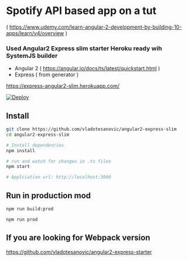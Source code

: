 # Spotify API based app on a tut
( https://www.udemy.com/learn-angular-2-development-by-building-10-apps/learn/v4/overview )

### Used Angular2 Express slim starter Heroku ready wih SystemJS builder

- Angular 2 ( https://angular.io/docs/ts/latest/quickstart.html )
- Express ( from generator )

https://express-angular2-slim.herokuapp.com/

[![Deploy](https://www.herokucdn.com/deploy/button.png)](https://heroku.com/deploy)

## Install
```bash
git clone https://github.com/vladotesanovic/angular2-express-slim
cd angular2-express-slim

# Install dependencies
npm install

# run and watch for changes in .ts files
npm start

# Applciation url: http://localhost:3000
```

## Run in production mod
```bash
npm run build:prod

npm run prod
```

## If you are looking for Webpack version

https://github.com/vladotesanovic/angular2-express-starter